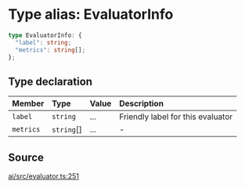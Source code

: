 # Type alias: EvaluatorInfo

```ts
type EvaluatorInfo: {
  "label": string;
  "metrics": string[];
};
```

## Type declaration

| Member | Type | Value | Description |
| :------ | :------ | :------ | :------ |
| `label` | `string` | ... | Friendly label for this evaluator |
| `metrics` | `string`[] | ... | - |

## Source

[ai/src/evaluator.ts:251](https://github.com/firebase/genkit/blob/2b0be364306d92a8e7d13efc2da4fb04c1d21e29/js/ai/src/evaluator.ts#L251)
